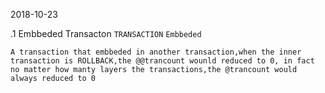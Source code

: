 2018-10-23

.1 Embbeded Transacton `TRANSACTION` `Embbeded`

    A transaction that embbeded in another transaction,when the inner transaction is ROLLBACK,the @@trancount wounld reduced to 0, in fact no matter how manty layers the transactions,the @trancount would always reduced to 0
